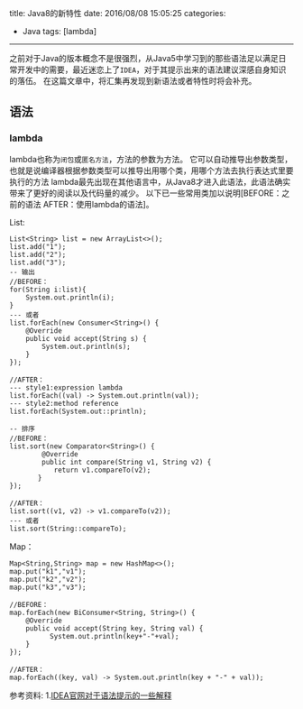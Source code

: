 title: Java8的新特性
date: 2016/08/08 15:05:25
categories:
- Java
tags: [lambda]
---
之前对于Java的版本概念不是很强烈，从Java5中学习到的那些语法足以满足日常开发中的需要，最近迷恋上了`IDEA`，对于其提示出来的语法建议深感自身知识的落伍。
在这篇文章中，将汇集再发现到新语法或者特性时将会补充。

## 语法
### lambda
lambda也称为`闭包`或`匿名方法`，方法的参数为方法。
它可以自动推导出参数类型，也就是说编译器根据参数类型可以推导出用哪个类，用哪个方法去执行表达式里要执行的方法
lambda最先出现在其他语言中，从Java8才进入此语法，此语法确实带来了更好的阅读以及代码量的减少。
以下已一些常用类加以说明[BEFORE：之前的语法   AFTER：使用lambda的语法]。

List:
```
List<String> list = new ArrayList<>();
list.add("1");
list.add("2");
list.add("3");
-- 输出
//BEFORE：
for(String i:list){
	System.out.println(i);
}
--- 或者
list.forEach(new Consumer<String>() {
	@Override
	public void accept(String s) {
		System.out.println(s);
	}
});

//AFTER：
--- style1:expression lambda
list.forEach((val) -> System.out.println(val));
--- style2:method reference
list.forEach(System.out::println);

-- 排序
//BEFORE：
list.sort(new Comparator<String>() {
        @Override
        public int compare(String v1, String v2) {
           return v1.compareTo(v2);
       }
});

//AFTER：
list.sort((v1, v2) -> v1.compareTo(v2));
--- 或者
list.sort(String::compareTo);
```
Map：
```
Map<String,String> map = new HashMap<>();
map.put("k1","v1");
map.put("k2","v2");
map.put("k3","v3");

//BEFORE：
map.forEach(new BiConsumer<String, String>() {
    @Override
   	public void accept(String key, String val) {
          System.out.println(key+"-"+val);
    }
});

//AFTER：
map.forEach((key, val) -> System.out.println(key + "-" + val));
```

参考资料:
1.[IDEA官网对于语法提示的一些解释](https://blog.jetbrains.com/idea/2014/09/the-inspection-connection-issue-1/)

